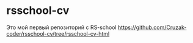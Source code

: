 # rsschool-cv
Это мой первый репозиторий с RS-school 
https://github.com/Cruzak-coder/rsschool-cv/tree/rsschool-cv-html
